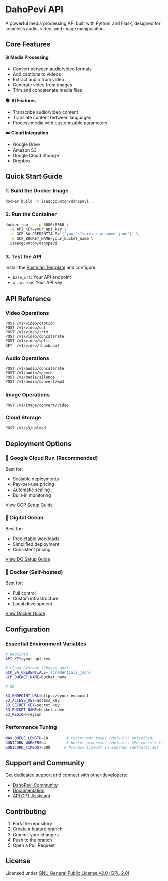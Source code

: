 # DahoPevi API

A powerful media processing API built with Python and Flask, designed for seamless audio, video, and image manipulation.

## Core Features

🎬 **Media Processing**
- Convert between audio/video formats
- Add captions to videos
- Extract audio from video
- Generate video from images
- Trim and concatenate media files

🗣️ **AI Features**
- Transcribe audio/video content
- Translate content between languages
- Process media with customizable parameters

☁️ **Cloud Integration**
- Google Drive
- Amazon S3
- Google Cloud Storage
- Dropbox

## Quick Start Guide

### 1. Build the Docker Image
```bash
docker build -t isaacgounton/dahopevi .
```

### 2. Run the Container
```bash
docker run -d -p 8080:8080 \
  -e API_KEY=your_api_key \
  -e GCP_SA_CREDENTIALS='{"your":"service_account_json"}' \
  -e GCP_BUCKET_NAME=your_bucket_name \
  isaacgounton/dahopevi
```

### 3. Test the API
Install the [Postman Template](https://bit.ly/49Gkhl) and configure:
- `base_url`: Your API endpoint
- `x-api-key`: Your API key

## API Reference

### Video Operations

```http
POST /v1/video/caption
POST /v1/video/cut
POST /v1/video/trim
POST /v1/video/concatenate
POST /v1/video/split
GET  /v1/video/thumbnail
```

### Audio Operations

```http
POST /v1/audio/concatenate
POST /v1/audio/speech
POST /v1/media/silence
POST /v1/media/convert/mp3
```

### Image Operations

```http
POST /v1/image/convert/video
```

### Cloud Storage

```http
POST /v1/s3/upload
```

## Deployment Options

### 🌟 Google Cloud Run (Recommended)
Best for:
- Scalable deployments
- Pay-per-use pricing
- Automatic scaling
- Built-in monitoring

[View GCP Setup Guide](docs/cloud-installation/gcp.md)

### 🌊 Digital Ocean
Best for:
- Predictable workloads
- Simplified deployment
- Consistent pricing

[View DO Setup Guide](docs/cloud-installation/do.md)

### 🐳 Docker (Self-hosted)
Best for:
- Full control
- Custom infrastructure
- Local development

[View Docker Guide](docker-compose.md)

## Configuration

### Essential Environment Variables

```bash
# Required
API_KEY=your_api_key

# Cloud Storage (Choose one)
GCP_SA_CREDENTIALS='{credentials_json}'
GCP_BUCKET_NAME=bucket_name

# OR

S3_ENDPOINT_URL=https://your-endpoint
S3_ACCESS_KEY=access_key
S3_SECRET_KEY=secret_key
S3_BUCKET_NAME=bucket_name
S3_REGION=region
```

### Performance Tuning

```bash
MAX_QUEUE_LENGTH=10        # Concurrent tasks (default: unlimited)
GUNICORN_WORKERS=4         # Worker processes (default: CPU cores + 1)
GUNICORN_TIMEOUT=300      # Process timeout in seconds (default: 30)
```

## Support and Community

Get dedicated support and connect with other developers:

- [DahoPevi Community](https://www.skool.com/no-code-architects)
- [Documentation](docs/README.md)
- [API GPT Assistant](https://bit.ly/4feDDk4)

## Contributing

1. Fork the repository
2. Create a feature branch
3. Commit your changes
4. Push to the branch
5. Open a Pull Request

## License

Licensed under [GNU General Public License v2.0 (GPL-2.0)](LICENSE)
